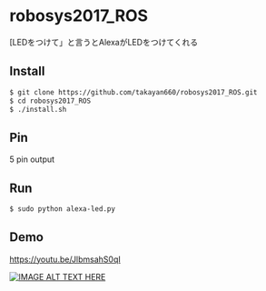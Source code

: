 # robosys2017_ROS
[LEDをつけて」と言うとAlexaがLEDをつけてくれる

## Install 
```bash
$ git clone https://github.com/takayan660/robosys2017_ROS.git
$ cd robosys2017_ROS
$ ./install.sh
```

## Pin
5 pin output

## Run
```bash
$ sudo python alexa-led.py
```

## Demo
https://youtu.be/JlbmsahS0qI

[![IMAGE ALT TEXT HERE](http://img.youtube.com/vi/JlbmsahS0qI/0.jpg)](http://www.youtube.com/watch?v=JlbmsahS0qI)
